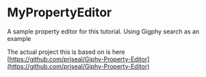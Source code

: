 # MyPropertyEditor
A sample property editor for this tutorial. Using Gigphy search as an example

The actual project this is based on is here [https://github.com/prjseal/Giphy-Property-Editor](https://github.com/prjseal/Giphy-Property-Editor)
